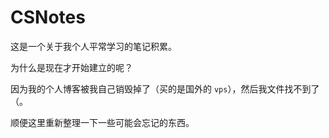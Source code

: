 # CSNotes

这是一个关于我个人平常学习的笔记积累。

为什么是现在才开始建立的呢？

因为我的个人博客被我自己销毁掉了（买的是国外的 `vps`），然后我文件找不到了（。

顺便这里重新整理一下一些可能会忘记的东西。

